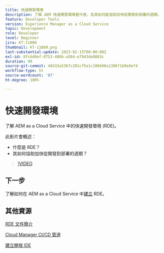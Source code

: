 ```yaml
---
title: 快速開發環境
description: 了解 AEM 快速開發環境是什麼，及其如何能協助加快從開發到部署的週期。
feature: Developer Tools
version: Experience Manager as a Cloud Service
topic: Development
role: Developer
level: Beginner
jira: KT-11860
thumbnail: KT-11860.png
last-substantial-update: 2023-02-15T00:00:00Z
exl-id: 8fc6d0ef-8753-480b-a504-e7943de8883c
duration: 99
source-git-commit: 48433a5367c281cf5a1c106b08a1306f1b0e8ef4
workflow-type: ht
source-wordcount: '87'
ht-degree: 100%

---
```


# 快速開發環境

了解 AEM as a Cloud Service 中的快速開發環境 (RDE)。

此影片會概述：

- 什麼是 RDE？
- 其如何協助加快從開發到部署的週期？

>[!VIDEO](https://video.tv.adobe.com/v/3453609?quality=12&learn=on&captions=chi_hant)

## 下一步

了解如何在 AEM as a Cloud Service 中[建立](./how-to-setup.md) RDE。

## 其他資源

[RDE 文件簡介](https://experienceleague.adobe.com/docs/experience-manager-cloud-service/content/implementing/developing/rapid-development-environments.html?lang=zh-Hant#introduction)

[Cloud Manager CI/CD 管道](https://experienceleague.adobe.com/docs/experience-manager-cloud-service/content/implementing/using-cloud-manager/cicd-pipelines/introduction-ci-cd-pipelines.html?lang=zh-Hant)

[建立開發 IDE](https://experienceleague.adobe.com/docs/experience-manager-learn/cloud-service/local-development-environment-set-up/development-tools.html?lang=zh-Hant)
